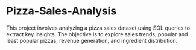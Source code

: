 # Pizza-Sales-Analysis
This project involves analyzing a pizza sales dataset using SQL queries to extract key insights. The objective is to explore sales trends, popular and least popular pizzas, revenue generation, and ingredient distribution.
